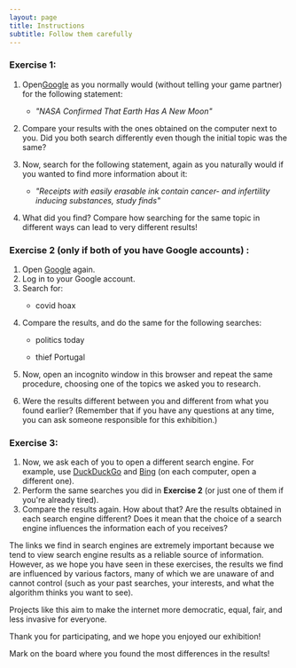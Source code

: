 ```yaml
---
layout: page
title: Instructions
subtitle: Follow them carefully
---
```


### Exercise 1:
<ol>
    <li>Open<a href="https://www.google.com" target="_blank">Google</a> as you normally would (without telling your game partner) for the following statement:</li>
        <ul>
            <p></p>
            <li><i>"NASA Confirmed That Earth Has A New Moon"</i></li>
            <p></p>
        </ul>
    <li>Compare your results with the ones obtained on the computer next to you. Did you both search differently even though the initial topic was the same?</li>
    <p></p>
    <li>Now, search for the following statement, again as you naturally would if you wanted to find more information about it:</li>
        <ul>
            <p></p>
            <li><i>"Receipts with easily erasable ink contain cancer- and infertility inducing substances, study finds"</i></li>
            <p></p>
        </ul>
    <li> What did you find? Compare how searching for the same topic in different ways can lead to very different results!</li>
</ol>

### Exercise 2 (only if both of you have Google accounts) :
<ol>
    <li>Open <a href="https://www.google.com" target="_blank">Google</a> again.</li>
    <li>Log in to your Google account.</li>
    <li>Search for:</li>
        <ul>
            <p></p>
            <li>covid hoax</li>
            <p></p>
        </ul>
    <p></p>
    <li>Compare the results, and do the same for the following searches:</li>
        <ul>
            <p></p>
            <li>politics today</li>
            <p></p>
            <li>thief Portugal</li>
        </ul>
    <p></p>
    <li>Now, open an incognito window in this browser and repeat the same procedure, choosing one of the topics we asked you to research.</li>
    <p></p> 
    <li>Were the results different between you and different from what you found earlier? (Remember that if you have any questions at any time, you can ask someone responsible for this exhibition.)</li>
</ol>
  

### Exercise 3:
<ol>
    <li>Now, we ask each of you to open a different search engine. For example, use <a href="https://duckduckgo.com" target="_blank">DuckDuckGo</a> and <a href="https://www.bing.com" target="_blank">Bing</a> (on each computer, open a different one).</li>
    <li>Perform the same searches you did in <b>Exercise 2</b> (or just one of them if you're already tired).</li>
    <li>Compare the results again. How about that? Are the results obtained in each search engine different? Does it mean that the choice of a search engine influences the information each of you receives?
</ol>
<p>
The links we find in search engines are extremely important because we tend to view search engine results as a reliable source of information. However, as we hope you have seen in these exercises, the results we find are influenced by various factors, many of which we are unaware of and cannot control (such as your past searches, your interests, and what the algorithm thinks you want to see).</p>
<p></p>
Projects like this aim to make the internet more democratic, equal, fair, and less invasive for everyone.
<p></p>
<p>Thank you for participating, and we hope you enjoyed our exhibition!</p>
<p></p>
<p>Mark on the board where you found the most differences in the results!</p>





